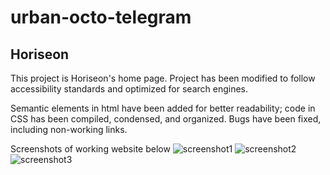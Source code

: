 # urban-octo-telegram

## Horiseon

This project is Horiseon's home page.
Project has been modified to follow accessibility standards and optimized for search engines.

Semantic elements in html have been added for better readability; code in CSS has been compiled, condensed, and organized. Bugs have been fixed, including non-working links.

Screenshots of working website below
![screenshot1](https://user-images.githubusercontent.com/99456849/164991476-fc7335af-55a1-4d6f-82d2-205cc7ae300c.JPG)
![screenshot2](https://user-images.githubusercontent.com/99456849/164991477-47379f2e-c064-4064-8817-0ce66f39e266.JPG)
![screenshot3](https://user-images.githubusercontent.com/99456849/164991474-350d6b00-304c-4c22-8c7a-afe4b7e8f2ce.JPG)
